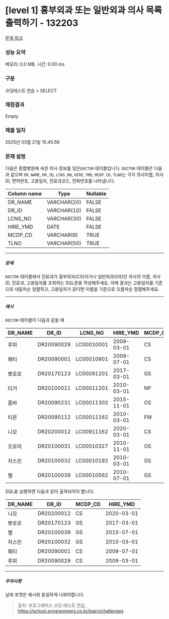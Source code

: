 # [level 1] 흉부외과 또는 일반외과 의사 목록 출력하기 - 132203 

[문제 링크](https://school.programmers.co.kr/learn/courses/30/lessons/132203) 

### 성능 요약

메모리: 0.0 MB, 시간: 0.00 ms

### 구분

코딩테스트 연습 > SELECT

### 채점결과

Empty

### 제출 일자

2025년 03월 21일 15:45:56

### 문제 설명

<p style="user-select: auto !important;">다음은 종합병원에 속한 의사 정보를 담은<code style="user-select: auto !important;">DOCTOR</code> 테이블입니다. <code style="user-select: auto !important;">DOCTOR</code> 테이블은 다음과 같으며 <code style="user-select: auto !important;">DR_NAME</code>, <code style="user-select: auto !important;">DR_ID</code>, <code style="user-select: auto !important;">LCNS_NO</code>, <code style="user-select: auto !important;">HIRE_YMD</code>, <code style="user-select: auto !important;">MCDP_CD</code>, <code style="user-select: auto !important;">TLNO</code>는 각각 의사이름, 의사ID, 면허번호, 고용일자, 진료과코드, 전화번호를 나타냅니다.</p>
<table class="table" style="user-select: auto !important;">
        <thead style="user-select: auto !important;"><tr style="user-select: auto !important;">
<th style="user-select: auto !important;">Column name</th>
<th style="user-select: auto !important;">Type</th>
<th style="user-select: auto !important;">Nullable</th>
</tr>
</thead>
        <tbody style="user-select: auto !important;"><tr style="user-select: auto !important;">
<td style="user-select: auto !important;">DR_NAME</td>
<td style="user-select: auto !important;">VARCHAR(20)</td>
<td style="user-select: auto !important;">FALSE</td>
</tr>
<tr style="user-select: auto !important;">
<td style="user-select: auto !important;">DR_ID</td>
<td style="user-select: auto !important;">VARCHAR(10)</td>
<td style="user-select: auto !important;">FALSE</td>
</tr>
<tr style="user-select: auto !important;">
<td style="user-select: auto !important;">LCNS_NO</td>
<td style="user-select: auto !important;">VARCHAR(30)</td>
<td style="user-select: auto !important;">FALSE</td>
</tr>
<tr style="user-select: auto !important;">
<td style="user-select: auto !important;">HIRE_YMD</td>
<td style="user-select: auto !important;">DATE</td>
<td style="user-select: auto !important;">FALSE</td>
</tr>
<tr style="user-select: auto !important;">
<td style="user-select: auto !important;">MCDP_CD</td>
<td style="user-select: auto !important;">VARCHAR(6)</td>
<td style="user-select: auto !important;">TRUE</td>
</tr>
<tr style="user-select: auto !important;">
<td style="user-select: auto !important;">TLNO</td>
<td style="user-select: auto !important;">VARCHAR(50)</td>
<td style="user-select: auto !important;">TRUE</td>
</tr>
</tbody>
      </table>
<hr style="user-select: auto !important;">

<h5 style="user-select: auto !important;">문제</h5>

<p style="user-select: auto !important;"><code style="user-select: auto !important;">DOCTOR</code> 테이블에서 진료과가 흉부외과(CS)이거나 일반외과(GS)인 의사의 이름, 의사ID, 진료과, 고용일자를 조회하는 SQL문을 작성해주세요. 이때 결과는 고용일자를 기준으로 내림차순 정렬하고, 고용일자가 같다면 이름을 기준으로 오름차순 정렬해주세요.</p>

<hr style="user-select: auto !important;">

<h5 style="user-select: auto !important;">예시</h5>

<p style="user-select: auto !important;"><code style="user-select: auto !important;">DOCTOR</code> 테이블이 다음과 같을 때</p>
<table class="table" style="user-select: auto !important;">
        <thead style="user-select: auto !important;"><tr style="user-select: auto !important;">
<th style="user-select: auto !important;">DR_NAME</th>
<th style="user-select: auto !important;">DR_ID</th>
<th style="user-select: auto !important;">LCNS_NO</th>
<th style="user-select: auto !important;">HIRE_YMD</th>
<th style="user-select: auto !important;">MCDP_CD</th>
<th style="user-select: auto !important;">TLNO</th>
</tr>
</thead>
        <tbody style="user-select: auto !important;"><tr style="user-select: auto !important;">
<td style="user-select: auto !important;">루피</td>
<td style="user-select: auto !important;">DR20090029</td>
<td style="user-select: auto !important;">LC00010001</td>
<td style="user-select: auto !important;">2009-03-01</td>
<td style="user-select: auto !important;">CS</td>
<td style="user-select: auto !important;">01085482011</td>
</tr>
<tr style="user-select: auto !important;">
<td style="user-select: auto !important;">패티</td>
<td style="user-select: auto !important;">DR20090001</td>
<td style="user-select: auto !important;">LC00010901</td>
<td style="user-select: auto !important;">2009-07-01</td>
<td style="user-select: auto !important;">CS</td>
<td style="user-select: auto !important;">01085220122</td>
</tr>
<tr style="user-select: auto !important;">
<td style="user-select: auto !important;">뽀로로</td>
<td style="user-select: auto !important;">DR20170123</td>
<td style="user-select: auto !important;">LC00091201</td>
<td style="user-select: auto !important;">2017-03-01</td>
<td style="user-select: auto !important;">GS</td>
<td style="user-select: auto !important;">01034969210</td>
</tr>
<tr style="user-select: auto !important;">
<td style="user-select: auto !important;">티거</td>
<td style="user-select: auto !important;">DR20100011</td>
<td style="user-select: auto !important;">LC00011201</td>
<td style="user-select: auto !important;">2010-03-01</td>
<td style="user-select: auto !important;">NP</td>
<td style="user-select: auto !important;">01034229818</td>
</tr>
<tr style="user-select: auto !important;">
<td style="user-select: auto !important;">품바</td>
<td style="user-select: auto !important;">DR20090231</td>
<td style="user-select: auto !important;">LC00011302</td>
<td style="user-select: auto !important;">2015-11-01</td>
<td style="user-select: auto !important;">OS</td>
<td style="user-select: auto !important;">01049840278</td>
</tr>
<tr style="user-select: auto !important;">
<td style="user-select: auto !important;">티몬</td>
<td style="user-select: auto !important;">DR20090112</td>
<td style="user-select: auto !important;">LC00011162</td>
<td style="user-select: auto !important;">2010-03-01</td>
<td style="user-select: auto !important;">FM</td>
<td style="user-select: auto !important;">01094622190</td>
</tr>
<tr style="user-select: auto !important;">
<td style="user-select: auto !important;">니모</td>
<td style="user-select: auto !important;">DR20200012</td>
<td style="user-select: auto !important;">LC00911162</td>
<td style="user-select: auto !important;">2020-03-01</td>
<td style="user-select: auto !important;">CS</td>
<td style="user-select: auto !important;">01089483921</td>
</tr>
<tr style="user-select: auto !important;">
<td style="user-select: auto !important;">오로라</td>
<td style="user-select: auto !important;">DR20100031</td>
<td style="user-select: auto !important;">LC00010327</td>
<td style="user-select: auto !important;">2010-11-01</td>
<td style="user-select: auto !important;">OS</td>
<td style="user-select: auto !important;">01098428957</td>
</tr>
<tr style="user-select: auto !important;">
<td style="user-select: auto !important;">자스민</td>
<td style="user-select: auto !important;">DR20100032</td>
<td style="user-select: auto !important;">LC00010192</td>
<td style="user-select: auto !important;">2010-03-01</td>
<td style="user-select: auto !important;">GS</td>
<td style="user-select: auto !important;">01023981922</td>
</tr>
<tr style="user-select: auto !important;">
<td style="user-select: auto !important;">벨</td>
<td style="user-select: auto !important;">DR20100039</td>
<td style="user-select: auto !important;">LC00010562</td>
<td style="user-select: auto !important;">2010-07-01</td>
<td style="user-select: auto !important;">GS</td>
<td style="user-select: auto !important;">01058390758</td>
</tr>
</tbody>
      </table>
<p style="user-select: auto !important;">SQL을 실행하면 다음과 같이 출력되어야 합니다.</p>
<table class="table" style="user-select: auto !important;">
        <thead style="user-select: auto !important;"><tr style="user-select: auto !important;">
<th style="user-select: auto !important;">DR_NAME</th>
<th style="user-select: auto !important;">DR_ID</th>
<th style="user-select: auto !important;">MCDP_CD</th>
<th style="user-select: auto !important;">HIRE_YMD</th>
</tr>
</thead>
        <tbody style="user-select: auto !important;"><tr style="user-select: auto !important;">
<td style="user-select: auto !important;">니모</td>
<td style="user-select: auto !important;">DR20200012</td>
<td style="user-select: auto !important;">CS</td>
<td style="user-select: auto !important;">2020-03-01</td>
</tr>
<tr style="user-select: auto !important;">
<td style="user-select: auto !important;">뽀로로</td>
<td style="user-select: auto !important;">DR20170123</td>
<td style="user-select: auto !important;">GS</td>
<td style="user-select: auto !important;">2017-03-01</td>
</tr>
<tr style="user-select: auto !important;">
<td style="user-select: auto !important;">벨</td>
<td style="user-select: auto !important;">DR20100039</td>
<td style="user-select: auto !important;">GS</td>
<td style="user-select: auto !important;">2010-07-01</td>
</tr>
<tr style="user-select: auto !important;">
<td style="user-select: auto !important;">자스민</td>
<td style="user-select: auto !important;">DR20100032</td>
<td style="user-select: auto !important;">GS</td>
<td style="user-select: auto !important;">2010-03-01</td>
</tr>
<tr style="user-select: auto !important;">
<td style="user-select: auto !important;">패티</td>
<td style="user-select: auto !important;">DR20090001</td>
<td style="user-select: auto !important;">CS</td>
<td style="user-select: auto !important;">2009-07-01</td>
</tr>
<tr style="user-select: auto !important;">
<td style="user-select: auto !important;">루피</td>
<td style="user-select: auto !important;">DR20090029</td>
<td style="user-select: auto !important;">CS</td>
<td style="user-select: auto !important;">2009-03-01</td>
</tr>
</tbody>
      </table>
<hr style="user-select: auto !important;">

<h5 style="user-select: auto !important;">주의사항</h5>

<p style="user-select: auto !important;">날짜 포맷은 예시와 동일하게 나와야합니다.</p>


> 출처: 프로그래머스 코딩 테스트 연습, https://school.programmers.co.kr/learn/challenges